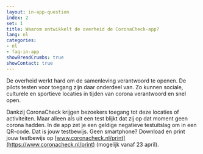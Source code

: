 ```yaml
---
layout: in-app-question
index: 2
set: 1
title: Waarom ontwikkelt de overheid de CoronaCheck-app?
lang: nl
categories:
- nl
- faq-in-app
showBreadCrumbs: true
showContact: true
---
```

De overheid werkt hard om de samenleving verantwoord te openen. De pilots testen voor toegang zijn daar onderdeel van. Zo kunnen sociale, culturele en sportieve locaties in tijden van corona verantwoord en snel open. 

Dankzij CoronaCheck krijgen bezoekers toegang tot deze locaties of activiteiten. Maar alleen als uit een test blijkt dat zij op dat moment geen corona hadden. In de app zet je een geldige negatieve testuitslag om in een QR-code. Dat is jouw testbewijs. Geen smartphone? Download en print jouw testbewijs op [www.coronacheck.nl/print](https://www.coronacheck.nl/print) (mogelijk vanaf 23 april).

